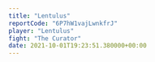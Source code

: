 ```yaml
---
title: "Lentulus"
reportCode: "6P7hW1vajLwnkfrJ"
player: "Lentulus"
fight: "The Curator"
date: 2021-10-01T19:23:51.380000+00:00
---
```

